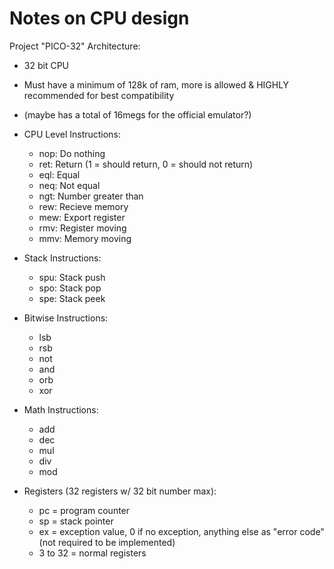 # Notes on CPU design
Project "PICO-32" Architecture:
 - 32 bit CPU
 - Must have a minimum of 128k of ram, more is allowed & HIGHLY recommended for best compatibility
 - (maybe has a total of 16megs for the official emulator?)

 - CPU Level Instructions:
   - nop: Do nothing
   - ret: Return (1 = should return, 0 = should not return)
   - eql: Equal
   - neq: Not equal
   - ngt: Number greater than
   - rew: Recieve memory
   - mew: Export register
   - rmv: Register moving
   - mmv: Memory moving

 - Stack Instructions:
   - spu: Stack push
   - spo: Stack pop
   - spe: Stack peek

 - Bitwise Instructions:
   - lsb
   - rsb
   - not
   - and
   - orb
   - xor
 - Math Instructions:
   - add
   - dec
   - mul
   - div
   - mod
 - Registers (32 registers w/ 32 bit number max):
   - pc = program counter
   - sp = stack pointer
   - ex = exception value, 0 if no exception, anything else as "error code" (not required to be implemented)
   - 3 to 32 = normal registers
